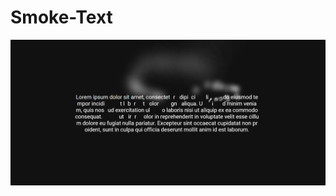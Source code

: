 # Smoke-Text

![Smoke Text](https://github.com/JayantGoel001/Smoke-Text/blob/master/screenshots/ss1.png)
